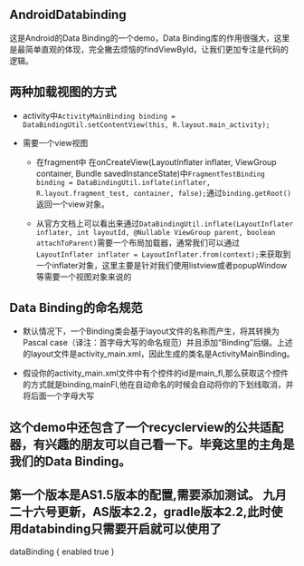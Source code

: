 ## AndroidDatabinding
这是Android的Data Binding的一个demo，Data Binding库的作用很强大，这里是最简单直观的体现，完全撇去烦恼的findViewById，让我们更加专注是代码的逻辑。
## 两种加载视图的方式
*	activity中`ActivityMainBinding binding = DataBindingUtil.setContentView(this, R.layout.main_activity);`

*	需要一个view视图
	*	在fragment中 在onCreateView(LayoutInflater inflater, ViewGroup container, Bundle savedInstanceState)中`FragmentTestBinding binding = DataBindingUtil.inflate(inflater, R.layout.fragment_test, container, false);`通过`binding.getRoot()`返回一个view对象。
	
	*	从官方文档上可以看出来通过`DataBindingUtil.inflate(LayoutInflater inflater, int layoutId,
            @Nullable ViewGroup parent, boolean attachToParent)`需要一个布局加载器，通常我们可以通过`LayoutInflater inflater = LayoutInflater.from(context);`来获取到一个inflater对象，这里主要是针对我们使用listview或者popupWindow等需要一个视图对象来说的

##	 Data Binding的命名规范
*	 默认情况下，一个Binding类会基于layout文件的名称而产生，将其转换为Pascal case（译注：首字母大写的命名规范）并且添加“Binding”后缀。上述的layout文件是activity_main.xml，因此生成的类名是ActivityMainBinding。

*	 假设你的activity_main.xml文件中有个控件的id是main_fl,那么获取这个控件的方式就是binding,mainFl,他在自动命名的时候会自动将你的下划线取消，并将后面一个字母大写

## 这个demo中还包含了一个recyclerview的公共适配器，有兴趣的朋友可以自己看一下。毕竟这里的主角是我们的Data Binding。

## 第一个版本是AS1.5版本的配置,需要添加测试。  九月二十六号更新，AS版本2.2，gradle版本2.2,此时使用databinding只需要开启就可以使用了
dataBinding {
        enabled true
    }